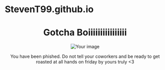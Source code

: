 # StevenT99.github.io
<!DOCTYPE html>
<html>
  <head>
    <title>Gotcha</title>
  </head>
  <body>
    <h1 style="text-align:center;">Gotcha Boiiiiiiiiiiiiiiii</h1>
    <div style="text-align:center;">
        <img src="your-image-url-here" alt="Your image">
    </div>
    <p style="text-align:center;">You have been phished. Do not tell your coworkers and be ready to get roasted at all hands on friday by yours truly <3</p>
  </body>
</html>
